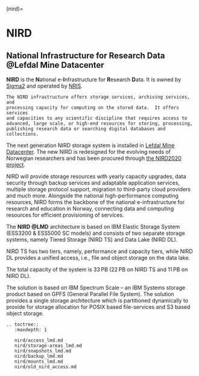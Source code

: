 (nird)=


# NIRD 
## National Infrastructure for Research Data @Lefdal Mine Datacenter

**NIRD** is the **N**ational e-**I**nfrastructure for **R**esearch **D**ata. It
  is owned by [Sigma2](https://www.sigma2.no) and operated by [NRIS](https://www.sigma2.no/nris).

```{note}
The NIRD infrastructure offers storage services, archiving services, and
processing capacity for computing on the stored data.  It offers services
and capacities to any scientific discipline that requires access to
advanced, large scale, or high-end resources for storing, processing,
publishing research data or searching digital databases and collections.
```

The next generation NIRD storage system is installed in [Lefdal Mine Datacenter](https://www.sigma2.no/data-centre-facility). 
The new NIRD  is redesigned for the evolving needs of Norwegian researchers and has 
been procured through [the NIRD2020 project](https://www.sigma2.no/procurement-project-nird2020).


NIRD will provide storage resources with yearly capacity upgrades,
data security through backup services and adaptable application services,
 multiple storage protocol support, migration to third-party cloud 
providers and much more. Alongside the national high-performance computing 
resources, NIRD forms the backbone of the national e-infrastructure for research
and education in Norway, connecting data and computing resources for
efficient provisioning of services.

The **NIRD @LMD** architecture is based on IBM Elastic Storage System (ESS3200 & ESS5000 SC models) 
and consists of two separate storage systems, namely Tiered Storage (NIRD TS) and Data Lake (NIRD DL).

NIRD TS has two tiers, namely, performance and capacity tiers, while NIRD DL provides a unified access, i.e., file and object storage on the data lake.

The total capacity of the system is 33 PB (22 PB on NIRD TS and 11 PB on NIRD DL). 

The solution is based on IBM Spectrum Scale – an IBM Systems storage product based on GPFS (General Parallel File System). The solution provides a single storage architecture which is partitioned dynamically to provide for storage allocation for POSIX based file-services and S3 based object storage.

```{eval-rst}
.. toctree::
   :maxdepth: 1

   nird/access_lmd.md
   nird/storage-areas_lmd.md
   nird/snapshots_lmd.md
   nird/backup_lmd.md
   nird/mounts_lmd.md
   nird/old_nird_access.md
```


